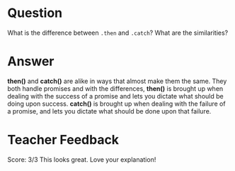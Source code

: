 # Question
What is the difference between `.then` and `.catch`? What are the similarities?

# Answer
 **then()** and **catch()** are alike in ways that almost make them the same. They both handle promises and with the differences, **then()** is brought up when dealing with the success of a promise and lets you dictate what should be doing upon success. **catch()** is brought up when dealing with the failure of a promise, and lets you dictate what should be done upon that failure.  

# Teacher Feedback
Score: 3/3
This looks great. Love your explanation!